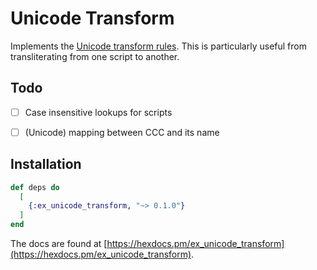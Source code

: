 # Unicode Transform

Implements the [Unicode transform rules](https://unicode.org/reports/tr35/tr35-general.html#Transforms). This is particularly useful from transliterating from one script to another.

## Todo

* [ ] Case insensitive lookups for scripts

* [ ] (Unicode) mapping between CCC and its name

## Installation


```elixir
def deps do
  [
    {:ex_unicode_transform, "~> 0.1.0"}
  ]
end
```

The docs are found at [https://hexdocs.pm/ex_unicode_transform](https://hexdocs.pm/ex_unicode_transform).

